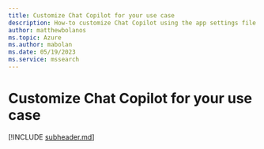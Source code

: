 ```yaml
---
title: Customize Chat Copilot for your use case
description: How-to customize Chat Copilot using the app settings file
author: matthewbolanos
ms.topic: Azure
ms.author: mabolan
ms.date: 05/19/2023
ms.service: mssearch
---
```


# Customize Chat Copilot for your use case
[!INCLUDE [subheader.md](../includes/pat_large.md)]


